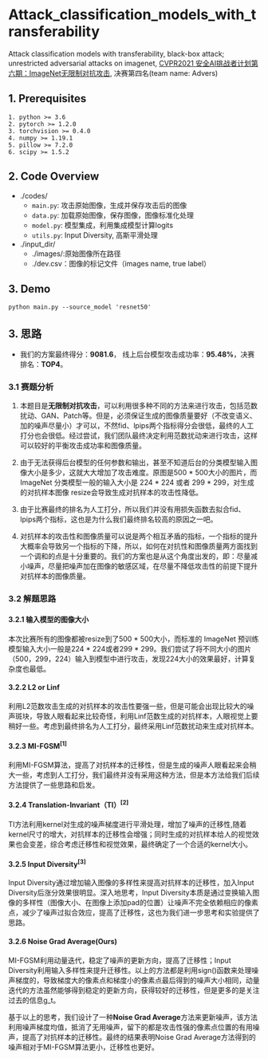 # Attack_classification_models_with_transferability
Attack classification models with transferability, black-box attack; unrestricted adversarial attacks on imagenet, [CVPR2021 安全AI挑战者计划第六期：ImageNet无限制对抗攻击](https://tianchi.aliyun.com/competition/entrance/531853/introduction), 决赛第四名(team name: Advers)

## 1. Prerequisites
```
1. python >= 3.6
2. pytorch >= 1.2.0
3. torchvision >= 0.4.0 
4. numpy >= 1.19.1
5. pillow >= 7.2.0
6. scipy >= 1.5.2
```

## 2. Code Overview
* ./codes/
  - ```main.py```: 攻击原始图像，生成并保存攻击后的图像
  - ```data.py```: 加载原始图像，保存图像，图像标准化处理
  - ```model.py```: 模型集成，利用集成模型计算logits
  - ```utils.py```: Input Diversity, 高斯平滑处理
* ./input_dir/
  - ./images/:原始图像所在路径
  - ./dev.csv：图像的标记文件（images name, true label）


## 3. Demo
```
python main.py --source_model 'resnet50'
```

## 3. 思路

* 我们的方案最终得分：**9081.6**， 线上后台模型攻击成功率：**95.48%**，决赛排名：**TOP4**。

### 3.1 赛题分析

1. 本题目是**无限制对抗攻击**，可以利用很多种不同的方法来进行攻击，包括范数扰动、GAN、Patch等。但是，必须保证生成的图像质量要好（不改变语义、加的噪声尽量小）才可以，不然fid、lpips两个指标得分会很低，最终的人工打分也会很低。经过尝试，我们团队最终决定利用范数扰动来进行攻击，这样可以较好的平衡攻击成功率和图像质量。

2. 由于无法获得后台模型的任何参数和输出，甚至不知道后台的分类模型输入图像大小是多少，这就大大增加了攻击难度。原图是500 * 500大小的图片，而 ImageNet 分类模型一般的输入大小是 224 * 224 或者 299 * 299，对生成的对抗样本图像 resize会导致生成对抗样本的攻击性降低。

3. 由于比赛最终的排名为人工打分，所以我们并没有用损失函数去拟合fid、lpips两个指标，这也是为什么我们最终排名较高的原因之一吧。

4. 对抗样本的攻击性和图像质量可以说是两个相互矛盾的指标，一个指标的提升大概率会导致另一个指标的下降，所以，如何在对抗性和图像质量两方面找到一个调和的点是十分重要的。我们的方案也是从这个角度出发的，即：尽量减小噪声，尽量把噪声加在图像的敏感区域，在尽量不降低攻击性的前提下提升对抗样本的图像质量。


### 3.2 解题思路

#### 3.2.1 输入模型的图像大小

本次比赛所有的图像都被resize到了500 * 500大小，而标准的 ImageNet 预训练模型输入大小一般是224 * 224或者299 * 299。我们尝试了将不同大小的图片（500，299，224）输入到模型中进行攻击，发现224大小的效果最好，计算复杂度也最低。

#### 3.2.2 L2 or Linf 

利用L2范数攻击生成的对抗样本的攻击性要强一些，但是可能会出现比较大的噪声斑块，导致人眼看起来比较奇怪，利用Linf范数生成的对抗样本，人眼视觉上要稍好一些。考虑到最终排名为人工打分，最终采用Linf范数扰动来生成对抗样本。

#### 3.2.3 MI-FGSM<sup>[1]</sup>

利用MI-FGSM算法，提高了对抗样本的迁移性，但是生成的噪声人眼看起来会稍大一些，考虑到人工打分，我们最终并没有采用这种方法，但是本方法给我们后续方法提供了一些思路和启发。

#### 3.2.4 Translation-Invariant（TI）<sup>[2]</sup>

TI方法利用kernel对生成的噪声梯度进行平滑处理，增加了噪声的迁移性,随着kernel尺寸的增大，对抗样本的迁移性会增强；同时生成的对抗样本给人的视觉效果也会变差，综合考虑迁移性和视觉效果，最终确定了一个合适的kernel大小。

#### 3.2.5  Input Diversity<sup>[3]</sup>

Input Diversity通过增加输入图像的多样性来提高对抗样本的迁移性，加入Input Diversity后涨分效果很明显。深入地思考，Input Diversity本质是通过变换输入图像的多样性（图像大小、在图像上添加pad的位置）让噪声不完全依赖相应的像素点，减少了噪声过拟合效应，提高了迁移性，这也为我们进一步思考和实验提供了思路。

#### 3.2.6 Noise Grad Average(Ours)

MI-FGSM利用动量迭代，稳定了噪声的更新方向，提高了迁移性；Input Diversity利用输入多样性来提升迁移性。以上的方法都是利用sign()函数来处理噪声梯度的，导致梯度大的像素点和梯度小的像素点最后得到的噪声大小相同，动量迭代的方法虽然能够得到稳定的更新方向，获得较好的迁移性，但是更多的是关注过去的信息g_t。

基于以上的思考，我们设计了一种**Noise Grad Average**方法来更新噪声，该方法利用噪声梯度均值，抵消了无用噪声，留下的都是攻击性强的像素点位置的有用噪声，提高了对抗样本的迁移性。最终的结果表明Noise Grad Average方法得到的噪声相对于MI-FGSM算法更小，迁移性也更好。

